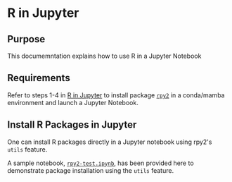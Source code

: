 # R in Jupyter

## Purpose

This documemntation explains how to use R in a Jupyter Notebook

## Requirements

Refer to steps 1-4 in [R in
Jupyter](https://docs.rc.fas.harvard.edu/kb/r-and-rstudio/#R_in_Jupyter) to install package
[`rpy2`](https://rpy2.github.io/) in a conda/mamba environment and launch a
Jupyter Notebook.

## Install R Packages in Jupyter

One can install R packages directly in a Jupyter notebook using rpy2's
`utils` feature. 

A sample notebook, [`rpy2-test.ipynb`](rpy2-test.ipynb), has been provided here
to demonstrate package installation using the `utils` feature.
